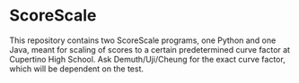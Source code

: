 # ScoreScale

This repository contains two ScoreScale programs, one Python and one Java, meant
for scaling of scores to a certain predetermined curve factor at Cupertino High
School. Ask Demuth/Uji/Cheung for the exact curve factor, which will be
dependent on the test.
